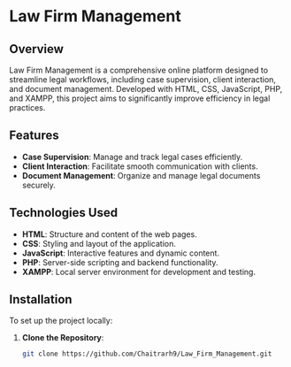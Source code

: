 # Law Firm Management

## Overview

Law Firm Management is a comprehensive online platform designed to streamline legal workflows, including case supervision, client interaction, and document management. Developed with HTML, CSS, JavaScript, PHP, and XAMPP, this project aims to significantly improve efficiency in legal practices.

## Features

- **Case Supervision**: Manage and track legal cases efficiently.
- **Client Interaction**: Facilitate smooth communication with clients.
- **Document Management**: Organize and manage legal documents securely.

## Technologies Used

- **HTML**: Structure and content of the web pages.
- **CSS**: Styling and layout of the application.
- **JavaScript**: Interactive features and dynamic content.
- **PHP**: Server-side scripting and backend functionality.
- **XAMPP**: Local server environment for development and testing.

## Installation

To set up the project locally:

1. **Clone the Repository**:

   ```bash
   git clone https://github.com/Chaitrarh9/Law_Firm_Management.git
